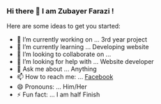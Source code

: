 ### Hi there 👋 I am Zubayer Farazi !

Here are some ideas to get you started:

- 🔭 I’m currently working on ... 3rd year project
- 🌱 I’m currently learning ... Developing website
- 👯 I’m looking to collaborate on ...
- 🤔 I’m looking for help with ... Website developer
- 💬 Ask me about ... Anything
- 📫 How to reach me: ... [Facebook](https://www.facebook.com/zubayer.forazi)
- 😄 Pronouns: ... Him/Her
- ⚡ Fun fact: ... I am half Finish

